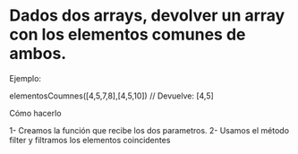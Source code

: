 # Dados dos arrays, devolver un array con los elementos comunes de ambos.

Ejemplo:

elementosCoumnes([4,5,7,8],[4,5,10]) // Devuelve: [4,5]

Cómo hacerlo

1- Creamos la función que recibe los dos parametros.
2- Usamos el método filter y filtramos los elementos coincidentes